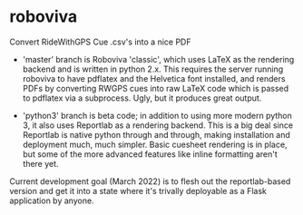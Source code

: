 roboviva
========

Convert RideWithGPS Cue .csv's into a nice PDF

 - 'master' branch is Roboviva 'classic', which uses LaTeX as the rendering backend and is written in python 2.x. This requires the server running roboviva to have pdflatex and the Helvetica font installed, and renders PDFs by converting RWGPS cues into raw LaTeX code which is passed to pdflatex via a subprocess. Ugly, but it produces great output.

 - 'python3' branch is beta code; in addition to using more modern python 3, it also uses Reportlab as a rendering backend. This is a big deal since Reportlab is native python through and through, making installation and deployment much, much simpler. Basic cuesheet rendering is in place, but some of the more advanced features like inline formatting aren't there yet.


Current development goal (March 2022) is to flesh out the reportlab-based version and get it into a state where it's trivally deployable as a Flask application by anyone.


